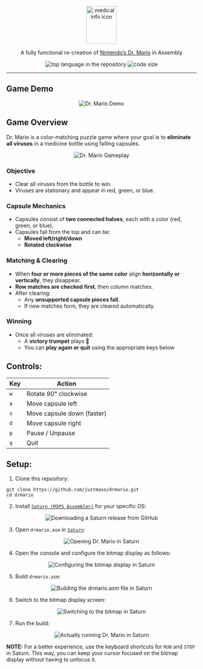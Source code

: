 <div align="center">
    <picture>
      <source media="(prefers-color-scheme: light)" srcset="images/md-medical-info-light.svg">
      <source media="(prefers-color-scheme: dark)" srcset="images/md-medical-info-dark.svg">
      <img src="images/md-medical-info-light.svg" alt="medical info icon" width="80" height="100" style="max-width: 100%;">
    </picture>
</div>

<p align="center">
    A fully functional re-creation of <a href="https://en.wikipedia.org/wiki/Dr._Mario">Nintendo’s Dr. Mario</a> in Assembly
</p>

<p align="center">
    <img src="https://img.shields.io/github/languages/top/justmaso/drmario?color=%230065b3" alt="top language in the repository">
    <img src="https://img.shields.io/github/languages/code-size/justmaso/drmario?color=%230065b3" alt="code size">
</p>

---

## **Game Demo**
<p align="center">
  <img src="images/law-drmario-demo.gif" alt="Dr. Mario Demo"/>
</p>

## **Game Overview**
Dr. Mario is a color-matching puzzle game where your goal is to **eliminate all viruses** in a medicine bottle using falling capsules.

<p align="center"><img src="images/drmario.jpg" alt="Dr. Mario Gameplay"/></p>

### Objective
- Clear all viruses from the bottle to win.
- Viruses are stationary and appear in red, green, or blue.

### Capsule Mechanics
- Capsules consist of **two connected halves**, each with a color (red, green, or blue).
- Capsules fall from the top and can be:
    - **Moved left/right/down**
    - **Rotated clockwise**

### Matching & Clearing
- When **four or more pieces of the same color** align **horizontally or vertically**, they disappear.
- **Row matches are checked first**, then column matches.
- After clearing:
    - Any **unsupported capsule pieces fall**.
    - If new matches form, they are cleared automatically.

### Winning
- Once all viruses are eliminated:
    - A **victory trumpet** plays 🎺
    - You can **play again or quit** using the appropriate keys below

## **Controls:**
<div align="center">
    <table>
    <thead>
        <tr>
        <th>Key</th>
        <th>Action</th>
        </tr>
    </thead>
    <tbody>
        <tr>
        <td><code>w</code></td>
        <td>Rotate 90° clockwise</td>
        </tr>
        <tr>
        <td><code>a</code></td>
        <td>Move capsule left</td>
        </tr>
        <tr>
        <td><code>s</code></td>
        <td>Move capsule down (faster)</td>
        </tr>
        <tr>
        <td><code>d</code></td>
        <td>Move capsule right</td>
        </tr>
        <tr>
        <td><code>p</code></td>
        <td>Pause / Unpause</td>
        </tr>
        <tr>
        <td><code>q</code></td>
        <td>Quit</td>
        </tr>
    </tbody>
    </table>
</div>

## **Setup:**
1. Clone this repository:
```
git clone https://github.com/justmaso/drmario.git
cd drmario
```

2. Install [`Saturn (MIPS Assembler)`](https://github.com/1whatleytay/saturn) for your specific OS:
<p align="center"><img src="images/setup-00.png" alt="Downloading a Saturn release from GitHub"/></p>

3. Open `drmario.asm` in [`Saturn`](https://github.com/1whatleytay/saturn):
<p align="center"><img src="images/setup-01.png" alt="Opening Dr. Mario in Saturn"/></p>

4. Open the console and configure the bitmap display as follows:
<p align="center"><img src="images/setup-02.png" alt="Configuring the bitmap display in Saturn"/></p>

5. Build `drmario.asm`:
<p align="center"><img src="images/setup-03.png" alt="Building the drmario.asm file in Saturn"/></p>

6. Switch to the bitmap display screen:
<p align="center"><img src="images/setup-04.png" alt="Switching to the bitmap in Saturn"/></p>

7. Run the build:
<p align="center"><img src="images/setup-05.png" alt="Actually running Dr. Mario in Saturn"/></p>

**NOTE:** For a better experience, use the keyboard shortcuts for `RUN` and `STOP` in Saturn. This way, you can keep your cursor focused on the bitmap display without having to unfocus it.
